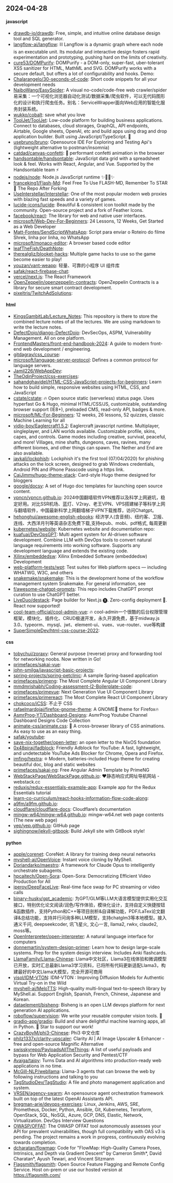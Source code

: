 ## 2024-04-28

#### javascript
* [drawdb-io/drawdb](https://github.com/drawdb-io/drawdb): Free, simple, and intuitive online database design tool and SQL generator.
* [langflow-ai/langflow](https://github.com/langflow-ai/langflow): ⛓️ Langflow is a dynamic graph where each node is an executable unit. Its modular and interactive design fosters rapid experimentation and prototyping, pushing hard on the limits of creativity.
* [cure53/DOMPurify](https://github.com/cure53/DOMPurify): DOMPurify - a DOM-only, super-fast, uber-tolerant XSS sanitizer for HTML, MathML and SVG. DOMPurify works with a secure default, but offers a lot of configurability and hooks. Demo:
* [Chalarangelo/30-seconds-of-code](https://github.com/Chalarangelo/30-seconds-of-code): Short code snippets for all your development needs
* [NaiboWang/EasySpider](https://github.com/NaiboWang/EasySpider): A visual no-code/code-free web crawler/spider易采集：一个可视化浏览器自动化测试/数据采集/爬虫软件，可以无代码图形化的设计和执行爬虫任务。别名：ServiceWrapper面向Web应用的智能化服务封装系统。
* [wukko/cobalt](https://github.com/wukko/cobalt): save what you love
* [ToolJet/ToolJet](https://github.com/ToolJet/ToolJet): Low-code platform for building business applications. Connect to databases, cloud storages, GraphQL, API endpoints, Airtable, Google sheets, OpenAI, etc and build apps using drag and drop application builder. Built using JavaScript/TypeScript. 🚀
* [usebruno/bruno](https://github.com/usebruno/bruno): Opensource IDE For Exploring and Testing Api's (lightweight alternative to postman/insomnia)
* [catdad/canvas-confetti](https://github.com/catdad/canvas-confetti): 🎉 performant confetti animation in the browser
* [handsontable/handsontable](https://github.com/handsontable/handsontable): JavaScript data grid with a spreadsheet look & feel. Works with React, Angular, and Vue. Supported by the Handsontable team ⚡
* [nodejs/node](https://github.com/nodejs/node): Node.js JavaScript runtime ✨🐢🚀✨
* [franceking1/Flash-Md](https://github.com/franceking1/Flash-Md): Feel Free To Use FLASH-MD, Remember To STAR🌟 The Repo After Forking
* [UseInterstellar/Interstellar](https://github.com/UseInterstellar/Interstellar): One of the most popular modern web proxies with blazing fast speeds and a variety of games.
* [lucide-icons/lucide](https://github.com/lucide-icons/lucide): Beautiful & consistent icon toolkit made by the community. Open-source project and a fork of Feather Icons.
* [facebook/react](https://github.com/facebook/react): The library for web and native user interfaces.
* [microsoft/Web-Dev-For-Beginners](https://github.com/microsoft/Web-Dev-For-Beginners): 24 Lessons, 12 Weeks, Get Started as a Web Developer
* [Matt-Fontes/SendScriptWhatsApp](https://github.com/Matt-Fontes/SendScriptWhatsApp): Script para enviar o Roteiro do filme Shrek, linha por linha, no WhatsApp
* [microsoft/monaco-editor](https://github.com/microsoft/monaco-editor): A browser based code editor
* [leafTheFish/DeathNote](https://github.com/leafTheFish/DeathNote): 
* [therealgliz/blooket-hacks](https://github.com/therealgliz/blooket-hacks): Multiple game hacks to use so the game become easier to play!
* [youzan/vant-weapp](https://github.com/youzan/vant-weapp): 轻量、可靠的小程序 UI 组件库
* [safak/react-firebase-chat](https://github.com/safak/react-firebase-chat): 
* [vercel/next.js](https://github.com/vercel/next.js): The React Framework
* [OpenZeppelin/openzeppelin-contracts](https://github.com/OpenZeppelin/openzeppelin-contracts): OpenZeppelin Contracts is a library for secure smart contract development.
* [pixeltris/TwitchAdSolutions](https://github.com/pixeltris/TwitchAdSolutions): 

#### html
* [KingsGambitLab/Lecture_Notes](https://github.com/KingsGambitLab/Lecture_Notes): This repository is there to store the combined lecture notes of all the lectures. We are using markdown to write the lecture notes.
* [DefectDojo/django-DefectDojo](https://github.com/DefectDojo/django-DefectDojo): DevSecOps, ASPM, Vulnerability Management. All on one platform.
* [FrontendMasters/front-end-handbook-2024](https://github.com/FrontendMasters/front-end-handbook-2024): A guide to modern front-end web development / engineering.
* [gitdagray/css_course](https://github.com/gitdagray/css_course): 
* [microsoft/language-server-protocol](https://github.com/microsoft/language-server-protocol): Defines a common protocol for language servers.
* [Jamil226/WebAppDev](https://github.com/Jamil226/WebAppDev): 
* [TheOdinProject/css-exercises](https://github.com/TheOdinProject/css-exercises): 
* [sahandghavidel/HTML-CSS-JavaScript-projects-for-beginners](https://github.com/sahandghavidel/HTML-CSS-JavaScript-projects-for-beginners): Learn how to build simple, responsive websites using HTML, CSS, and JavaScript
* [cstate/cstate](https://github.com/cstate/cstate): 🔥 Open source static (serverless) status page. Uses hyperfast Go & Hugo, minimal HTML/CSS/JS, customizable, outstanding browser support (IE8+), preloaded CMS, read-only API, badges & more.
* [microsoft/ML-For-Beginners](https://github.com/microsoft/ML-For-Beginners): 12 weeks, 26 lessons, 52 quizzes, classic Machine Learning for all
* [vidio-boy/Eaglercraft1.5.2](https://github.com/vidio-boy/Eaglercraft1.5.2): Eaglercraft javascript runtime. Multiplayer, singleplayer, and LAN worlds available. Customizable profile, skins, capes, and controls. Game modes including creative, survival, peaceful, and more! Villages, mine shafts, dungeons, caves, ravines, many different biomes, and other things can spawn. The Nether and End are also available.
* [jaykali/lockphish](https://github.com/jaykali/lockphish): Lockphish it's the first tool (07/04/2020) for phishing attacks on the lock screen, designed to grab Windows credentials, Android PIN and iPhone Passcode using a https link.
* [CaiJimmy/hugo-theme-stack](https://github.com/CaiJimmy/hugo-theme-stack): Card-style Hugo theme designed for bloggers
* [google/docsy](https://github.com/google/docsy): A set of Hugo doc templates for launching open source content.
* [vpncn/vpncn.github.io](https://github.com/vpncn/vpncn.github.io): 2024中国翻墙软件VPN推荐以及科学上网避坑，稳定好用。对比SSR机场、蓝灯、V2ray、老王VPN、VPS搭建梯子等科学上网与翻墙软件，中国最新科学上网翻墙梯子VPN下载推荐，访问Chatgpt。
* [hehonghui/awesome-english-ebooks](https://github.com/hehonghui/awesome-english-ebooks): 经济学人(含音频)、纽约客、卫报、连线、大西洋月刊等英语杂志免费下载,支持epub、mobi、pdf格式, 每周更新
* [kubernetes/website](https://github.com/kubernetes/website): Kubernetes website and documentation repo:
* [kuafuai/DevOpsGPT](https://github.com/kuafuai/DevOpsGPT): Multi agent system for AI-driven software development. Combine LLM with DevOps tools to convert natural language requirements into working software. Supports any development language and extends the existing code.
* [Xilinx/embeddedsw](https://github.com/Xilinx/embeddedsw): Xilinx Embedded Software (embeddedsw) Development
* [web-platform-tests/wpt](https://github.com/web-platform-tests/wpt): Test suites for Web platform specs — including WHATWG, W3C, and others
* [snakemake/snakemake](https://github.com/snakemake/snakemake): This is the development home of the workflow management system Snakemake. For general information, see
* [f/awesome-chatgpt-prompts](https://github.com/f/awesome-chatgpt-prompts): This repo includes ChatGPT prompt curation to use ChatGPT better.
* [LiveDuo/destack](https://github.com/LiveDuo/destack): Page builder for Next.js 🅧. Zero-config deployment 🚀. React now supported!
* [cool-team-official/cool-admin-vue](https://github.com/cool-team-official/cool-admin-vue): 🔥 cool-admin一个很酷的后台权限管理框架，模块化、插件化、CRUD极速开发，永久开源免费，基于midway.js 3.0、typeorm、mysql、jwt、element-ui、vuex、vue-router、vue等构建
* [SuperSimpleDev/html-css-course-2022](https://github.com/SuperSimpleDev/html-css-course-2022): 

#### css
* [tobychui/zoraxy](https://github.com/tobychui/zoraxy): General purpose (reverse) proxy and forwarding tool for networking noobs. Now written in Go!
* [primefaces/sakai-vue](https://github.com/primefaces/sakai-vue): 
* [john-smilga/javascript-basic-projects](https://github.com/john-smilga/javascript-basic-projects): 
* [spring-projects/spring-petclinic](https://github.com/spring-projects/spring-petclinic): A sample Spring-based application
* [primefaces/primeng](https://github.com/primefaces/primeng): The Most Complete Angular UI Component Library
* [mmdmrishabh/Coding-assessment-l2-Boilerplate-code](https://github.com/mmdmrishabh/Coding-assessment-l2-Boilerplate-code): 
* [primefaces/primevue](https://github.com/primefaces/primevue): Next Generation Vue UI Component Library
* [primefaces/primereact](https://github.com/primefaces/primereact): The Most Complete React UI Component Library
* [chokcoco/iCSS](https://github.com/chokcoco/iCSS): 不止于 CSS
* [rafaelmardojai/firefox-gnome-theme](https://github.com/rafaelmardojai/firefox-gnome-theme): A GNOME👣 theme for Firefox🔥
* [AsmrProg-YT/Dashboard-Designs](https://github.com/AsmrProg-YT/Dashboard-Designs): AsmrProg Youtube Channel Dashboard Designs Code Collection
* [animate-css/animate.css](https://github.com/animate-css/animate.css): 🍿 A cross-browser library of CSS animations. As easy to use as an easy thing.
* [safak/youtube](https://github.com/safak/youtube): 
* [save-nix-together/open-letter](https://github.com/save-nix-together/open-letter): an open letter to the NixOS foundation
* [0x48piraj/fadblock](https://github.com/0x48piraj/fadblock): Friendly Adblock for YouTube: A fast, lightweight, and undetectable YouTube Ads Blocker for Chrome, Opera and Firefox.
* [imfing/hextra](https://github.com/imfing/hextra): 🔯 Modern, batteries-included Hugo theme for creating beautiful doc, blog and static websites
* [primefaces/sakai-ng](https://github.com/primefaces/sakai-ng): Free Angular Admin Template by PrimeNG
* [WebStackPage/WebStackPage.github.io](https://github.com/WebStackPage/WebStackPage.github.io): ❤️静态响应式网址导航网站 - webstack.cc
* [reduxjs/redux-essentials-example-app](https://github.com/reduxjs/redux-essentials-example-app): Example app for the Redux Essentials tutorial
* [learn-co-curriculum/react-hooks-information-flow-code-along](https://github.com/learn-co-curriculum/react-hooks-information-flow-code-along): 
* [a9fm/a9fm.github.io](https://github.com/a9fm/a9fm.github.io): 
* [cloudflare/cloudflare-docs](https://github.com/cloudflare/cloudflare-docs): Cloudflare’s documentation
* [mingw-w64/mingw-w64.github.io](https://github.com/mingw-w64/mingw-w64.github.io): mingw-w64.net web page contents (The new web page)
* [yep/yep.github.io](https://github.com/yep/yep.github.io): GitHub page
* [sighingnow/jekyll-gitbook](https://github.com/sighingnow/jekyll-gitbook): Build Jekyll site with GitBook style!

#### python
* [apple/corenet](https://github.com/apple/corenet): CoreNet: A library for training deep neural networks
* [myshell-ai/OpenVoice](https://github.com/myshell-ai/OpenVoice): Instant voice cloning by MyShell.
* [Doriandarko/maestro](https://github.com/Doriandarko/maestro): A framework for Claude Opus to intelligently orchestrate subagents.
* [hpcaitech/Open-Sora](https://github.com/hpcaitech/Open-Sora): Open-Sora: Democratizing Efficient Video Production for All
* [iperov/DeepFaceLive](https://github.com/iperov/DeepFaceLive): Real-time face swap for PC streaming or video calls
* [binary-husky/gpt_academic](https://github.com/binary-husky/gpt_academic): 为GPT/GLM等LLM大语言模型提供实用化交互接口，特别优化论文阅读/润色/写作体验，模块化设计，支持自定义快捷按钮&函数插件，支持Python和C++等项目剖析&自译解功能，PDF/LaTex论文翻译&总结功能，支持并行问询多种LLM模型，支持chatglm3等本地模型。接入通义千问, deepseekcoder, 讯飞星火, 文心一言, llama2, rwkv, claude2, moss等。
* [OpenInterpreter/open-interpreter](https://github.com/OpenInterpreter/open-interpreter): A natural language interface for computers
* [donnemartin/system-design-primer](https://github.com/donnemartin/system-design-primer): Learn how to design large-scale systems. Prep for the system design interview. Includes Anki flashcards.
* [LlamaFamily/Llama-Chinese](https://github.com/LlamaFamily/Llama-Chinese): Llama中文社区，Llama3在线体验和微调模型已开放，实时汇总最新Llama3学习资料，已将所有代码更新适配Llama3，构建最好的中文Llama大模型，完全开源可商用
* [yisol/IDM-VTON](https://github.com/yisol/IDM-VTON): IDM-VTON : Improving Diffusion Models for Authentic Virtual Try-on in the Wild
* [myshell-ai/MeloTTS](https://github.com/myshell-ai/MeloTTS): High-quality multi-lingual text-to-speech library by MyShell.ai. Support English, Spanish, French, Chinese, Japanese and Korean.
* [dataelement/bisheng](https://github.com/dataelement/bisheng): Bisheng is an open LLM devops platform for next generation AI applications.
* [roboflow/supervision](https://github.com/roboflow/supervision): We write your reusable computer vision tools. 💜
* [gradio-app/gradio](https://github.com/gradio-app/gradio): Build and share delightful machine learning apps, all in Python. 🌟 Star to support our work!
* [CrazyBoyM/phi3-Chinese](https://github.com/CrazyBoyM/phi3-Chinese): Phi3 中文仓库
* [philz1337x/clarity-upscaler](https://github.com/philz1337x/clarity-upscaler): Clarity AI | AI Image Upscaler & Enhancer - free and open-source Magnific Alternative
* [swisskyrepo/PayloadsAllTheThings](https://github.com/swisskyrepo/PayloadsAllTheThings): A list of useful payloads and bypass for Web Application Security and Pentest/CTF
* [Avaiga/taipy](https://github.com/Avaiga/taipy): Turns Data and AI algorithms into production-ready web applications in no time.
* [McGill-NLP/webllama](https://github.com/McGill-NLP/webllama): Llama-3 agents that can browse the web by following instructions and talking to you
* [TagStudioDev/TagStudio](https://github.com/TagStudioDev/TagStudio): A file and photo management application and system.
* [VRSEN/agency-swarm](https://github.com/VRSEN/agency-swarm): An opensource agent orchestration framework built on top of the latest OpenAI Assistants API.
* [bregman-arie/devops-exercises](https://github.com/bregman-arie/devops-exercises): Linux, Jenkins, AWS, SRE, Prometheus, Docker, Python, Ansible, Git, Kubernetes, Terraform, OpenStack, SQL, NoSQL, Azure, GCP, DNS, Elastic, Network, Virtualization. DevOps Interview Questions
* [OWASP/OFFAT](https://github.com/OWASP/OFFAT): The OWASP OFFAT tool autonomously assesses your API for prevalent vulnerabilities, though full compatibility with OAS v3 is pending. The project remains a work in progress, continuously evolving towards completion.
* [dcharatan/flowmap](https://github.com/dcharatan/flowmap): Code for "FlowMap: High-Quality Camera Poses, Intrinsics, and Depth via Gradient Descent" by Cameron Smith*, David Charatan*, Ayush Tewari, and Vincent Sitzmann
* [Flagsmith/flagsmith](https://github.com/Flagsmith/flagsmith): Open Source Feature Flagging and Remote Config Service. Host on-prem or use our hosted version at https://flagsmith.com/
